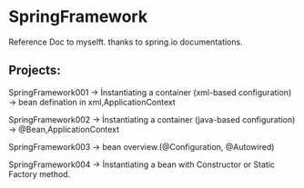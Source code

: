 # SpringFramework
Reference Doc to myselft. thanks to spring.io documentations.

Projects:
--------------
SpringFramework001 -> İnstantiating a container (xml-based configuration) -> bean defination in xml,ApplicationContext

SpringFramework002 -> İnstantiating a container (java-based configuration) -> @Bean,ApplicationContext

SpringFramework003 -> bean overview.(@Configuration, @Autowired)

SpringFramework004 -> İnstantiating a bean with Constructor or Static Factory method.
